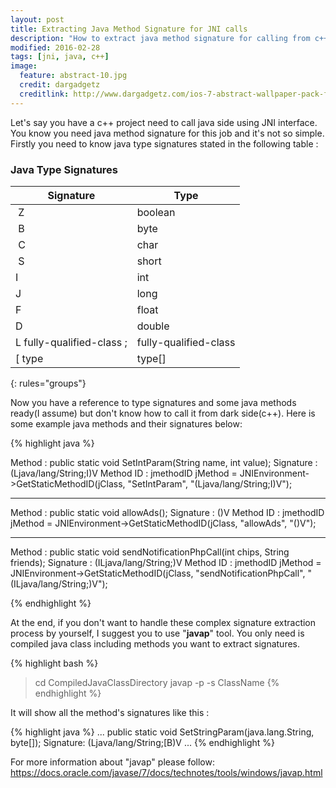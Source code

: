 ```yaml
---
layout: post
title: Extracting Java Method Signature for JNI calls
description: "How to extract java method signature for calling from c++ side"
modified: 2016-02-28
tags: [jni, java, c++]
image:
  feature: abstract-10.jpg
  credit: dargadgetz
  creditlink: http://www.dargadgetz.com/ios-7-abstract-wallpaper-pack-for-iphone-5-and-ipod-touch-retina/
---
```


Let's say you have a c++ project need to call java side using JNI interface. You know you need java method signature for this job and it's not so simple. 
Firstly you need to know java type signatures stated in the following table :

### Java Type Signatures

| Signature                 | Type                  |
| ------------------------- | --------------------- |
| Z                         | boolean               |
| B                         | byte                  |
| C                         | char                  |
| S                         | short                 |
| I                         | int                   |
| J                         | long                  |
| F                         | float                 |
| D                         | double                |
| L fully-qualified-class ; | fully-qualified-class |
| [ type                    | type[]                |
{: rules="groups"}

Now you have a reference to type signatures and some java methods ready(I assume) but don't know how to call it from dark side(c++). Here is some example java methods and their signatures below:

{% highlight java %}

Method :
public static void SetIntParam(String name, int value);
Signature :
(Ljava/lang/String;I)V
Method ID :
jmethodID jMethod = JNIEnvironment->GetStaticMethodID(jClass, "SetIntParam", "(Ljava/lang/String;I)V");

-----------------------------------------------------------------

Method :
public static void allowAds();
Signature :
()V
Method ID :
jmethodID jMethod = JNIEnvironment->GetStaticMethodID(jClass, "allowAds", "()V");

-----------------------------------------------------------------

Method :
public static void sendNotificationPhpCall(int chips, String friends);
Signature :
(ILjava/lang/String;)V
Method ID :
jmethodID jMethod = JNIEnvironment->GetStaticMethodID(jClass, "sendNotificationPhpCall",  "(ILjava/lang/String;)V");

{% endhighlight %}

At the end, if you don't want to handle these complex signature extraction process by yourself, I suggest you to use "**javap**" tool. You only need is compiled java class
including methods you want to extract signatures.

{% highlight bash %}
> cd CompiledJavaClassDirectory
> javap -p -s ClassName
{% endhighlight %}

It will show all the method's signatures like this :

{% highlight java %}
...
public static void SetStringParam(java.lang.String, byte[]);
   Signature: (Ljava/lang/String;[B)V
...
{% endhighlight %}

For more information about "javap" please follow: <https://docs.oracle.com/javase/7/docs/technotes/tools/windows/javap.html>




